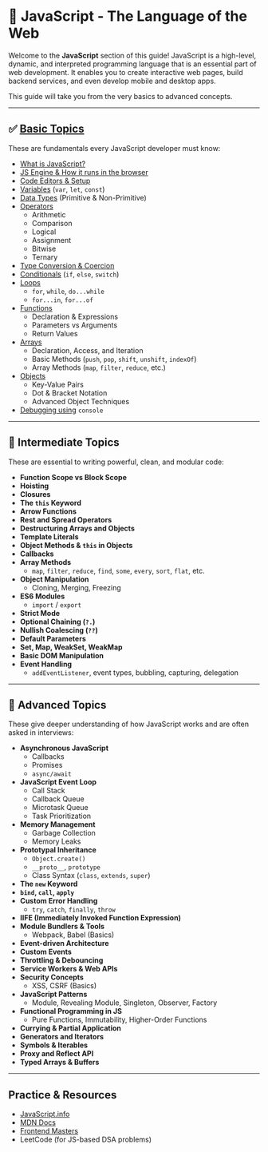 # 📘 JavaScript - The Language of the Web

Welcome to the **JavaScript** section of this guide! JavaScript is a high-level, dynamic, and interpreted programming language that is an essential part of web development. It enables you to create interactive web pages, build backend services, and even develop mobile and desktop apps.

This guide will take you from the very basics to advanced concepts.

---

## ✅ [**Basic Topics**](./Basic.md#-basic-topics)

These are fundamentals every JavaScript developer must know:

- [What is JavaScript?](./Basic.md#what-is-javascript)
- [JS Engine & How it runs in the browser](./Basic.md#javascript-engine--how-it-runs-in-the-browser)
- [Code Editors & Setup](./Basic.md#code-editors--setup)
- [Variables](./Basic.md#variables) (`var`, `let`, `const`)
- [Data Types](./Basic.md#data-types) (Primitive & Non-Primitive)
- [Operators](./Basic.md#operators)
  - Arithmetic
  - Comparison
  - Logical
  - Assignment
  - Bitwise
  - Ternary
- [Type Conversion & Coercion](./Basic.md#type-conversion--coercion)
- [Conditionals](./Basic.md#conditionals) (`if`, `else`, `switch`)
- [Loops](./Basic.md#loops)
  - `for`, `while`, `do...while`
  - `for...in`, `for...of`
- [Functions](./Basic.md#functions)
  - Declaration & Expressions
  - Parameters vs Arguments
  - Return Values
- [Arrays](./Basic.md#arrays)
  - Declaration, Access, and Iteration
  - Basic Methods (`push`, `pop`, `shift`, `unshift`, `indexOf`)
  - Array Methods (`map`, `filter`, `reduce`, etc.)
- [Objects](./Basic.md#objects)
  - Key-Value Pairs
  - Dot & Bracket Notation
  - Advanced Object Techniques
- [Debugging using](./Basic.md#debugging-using-console) `console`

---

## 🚀 **Intermediate Topics**

These are essential to writing powerful, clean, and modular code:

- **Function Scope vs Block Scope**
- **Hoisting**
- **Closures**
- **The `this` Keyword**
- **Arrow Functions**
- **Rest and Spread Operators**
- **Destructuring Arrays and Objects**
- **Template Literals**
- **Object Methods & `this` in Objects**
- **Callbacks**
- **Array Methods**
  - `map`, `filter`, `reduce`, `find`, `some`, `every`, `sort`, `flat`, etc.
- **Object Manipulation**
  - Cloning, Merging, Freezing
- **ES6 Modules**
  - `import` / `export`
- **Strict Mode**
- **Optional Chaining (`?.`)**
- **Nullish Coalescing (`??`)**
- **Default Parameters**
- **Set, Map, WeakSet, WeakMap**
- **Basic DOM Manipulation**
- **Event Handling**
  - `addEventListener`, event types, bubbling, capturing, delegation

---

## 🧠 **Advanced Topics**

These give deeper understanding of how JavaScript works and are often asked in interviews:

- **Asynchronous JavaScript**
  - Callbacks
  - Promises
  - `async/await`
- **JavaScript Event Loop**
  - Call Stack
  - Callback Queue
  - Microtask Queue
  - Task Prioritization
- **Memory Management**
  - Garbage Collection
  - Memory Leaks
- **Prototypal Inheritance**
  - `Object.create()`
  - `__proto__`, `prototype`
  - Class Syntax (`class`, `extends`, `super`)
- **The `new` Keyword**
- **`bind`, `call`, `apply`**
- **Custom Error Handling**
  - `try`, `catch`, `finally`, `throw`
- **IIFE (Immediately Invoked Function Expression)**
- **Module Bundlers & Tools**
  - Webpack, Babel (Basics)
- **Event-driven Architecture**
- **Custom Events**
- **Throttling & Debouncing**
- **Service Workers & Web APIs**
- **Security Concepts**
  - XSS, CSRF (Basics)
- **JavaScript Patterns**
  - Module, Revealing Module, Singleton, Observer, Factory
- **Functional Programming in JS**
  - Pure Functions, Immutability, Higher-Order Functions
- **Currying & Partial Application**
- **Generators and Iterators**
- **Symbols & Iterables**
- **Proxy and Reflect API**
- **Typed Arrays & Buffers**

---

## Practice & Resources

- [JavaScript.info](https://javascript.info)
- [MDN Docs](https://developer.mozilla.org/en-US/docs/Web/JavaScript)
- [Frontend Masters](https://frontendmasters.com)
- LeetCode (for JS-based DSA problems)


